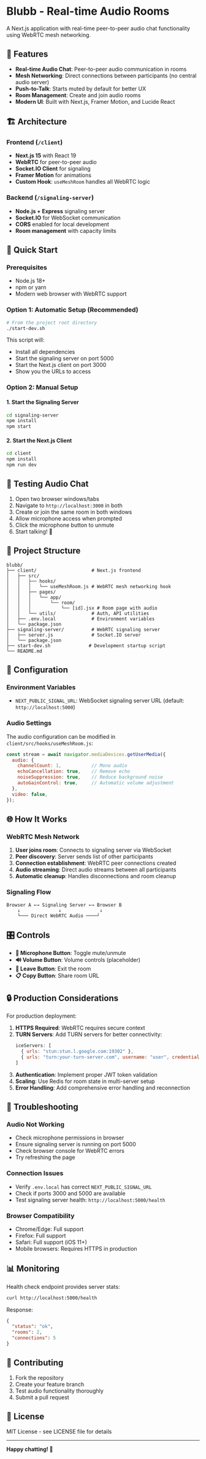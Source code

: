# Blubb - Real-time Audio Rooms

A Next.js application with real-time peer-to-peer audio chat functionality using WebRTC mesh networking.

## 🎯 Features

- **Real-time Audio Chat**: Peer-to-peer audio communication in rooms
- **Mesh Networking**: Direct connections between participants (no central audio server)
- **Push-to-Talk**: Starts muted by default for better UX
- **Room Management**: Create and join audio rooms
- **Modern UI**: Built with Next.js, Framer Motion, and Lucide React

## 🏗️ Architecture

### Frontend (`/client`)
- **Next.js 15** with React 19
- **WebRTC** for peer-to-peer audio
- **Socket.IO Client** for signaling
- **Framer Motion** for animations
- **Custom Hook**: `useMeshRoom` handles all WebRTC logic

### Backend (`/signaling-server`)
- **Node.js + Express** signaling server
- **Socket.IO** for WebSocket communication
- **CORS** enabled for local development
- **Room management** with capacity limits

## 🚀 Quick Start

### Prerequisites
- Node.js 18+ 
- npm or yarn
- Modern web browser with WebRTC support

### Option 1: Automatic Setup (Recommended)
```bash
# From the project root directory
./start-dev.sh
```

This script will:
- Install all dependencies
- Start the signaling server on port 5000
- Start the Next.js client on port 3000
- Show you the URLs to access

### Option 2: Manual Setup

#### 1. Start the Signaling Server
```bash
cd signaling-server
npm install
npm start
```

#### 2. Start the Next.js Client
```bash
cd client
npm install
npm run dev
```

## 🧪 Testing Audio Chat

1. Open two browser windows/tabs
2. Navigate to `http://localhost:3000` in both
3. Create or join the same room in both windows
4. Allow microphone access when prompted
5. Click the microphone button to unmute
6. Start talking! 🎤

## 📁 Project Structure

```
blubb/
├── client/                    # Next.js frontend
│   ├── src/
│   │   ├── hooks/
│   │   │   └── useMeshRoom.js # WebRTC mesh networking hook
│   │   ├── pages/
│   │   │   └── app/
│   │   │       └── room/
│   │   │           └── [id].jsx # Room page with audio
│   │   └── utils/             # Auth, API utilities
│   ├── .env.local             # Environment variables
│   └── package.json
├── signaling-server/          # WebRTC signaling server
│   ├── server.js              # Socket.IO server
│   └── package.json
├── start-dev.sh              # Development startup script
└── README.md
```

## 🔧 Configuration

### Environment Variables
- `NEXT_PUBLIC_SIGNAL_URL`: WebSocket signaling server URL (default: `http://localhost:5000`)

### Audio Settings
The audio configuration can be modified in `client/src/hooks/useMeshRoom.js`:

```javascript
const stream = await navigator.mediaDevices.getUserMedia({
  audio: {
    channelCount: 1,           // Mono audio
    echoCancellation: true,    // Remove echo
    noiseSuppression: true,    // Reduce background noise
    autoGainControl: true,     // Automatic volume adjustment
  },
  video: false,
});
```

## 🌐 How It Works

### WebRTC Mesh Network
1. **User joins room**: Connects to signaling server via WebSocket
2. **Peer discovery**: Server sends list of other participants
3. **Connection establishment**: WebRTC peer connections created
4. **Audio streaming**: Direct audio streams between all participants
5. **Automatic cleanup**: Handles disconnections and room cleanup

### Signaling Flow
```
Browser A ←→ Signaling Server ←→ Browser B
    ↓              ↓              ↓
    └─── Direct WebRTC Audio ────┘
```

## 🎛️ Controls

- **🎤 Microphone Button**: Toggle mute/unmute
- **🔊 Volume Button**: Volume controls (placeholder)
- **🚪 Leave Button**: Exit the room
- **📋 Copy Button**: Share room URL

## 🔒 Production Considerations

For production deployment:

1. **HTTPS Required**: WebRTC requires secure context
2. **TURN Servers**: Add TURN servers for better connectivity:
   ```javascript
   iceServers: [
     { urls: "stun:stun.l.google.com:19302" },
     { urls: "turn:your-turn-server.com", username: "user", credential: "pass" }
   ]
   ```
3. **Authentication**: Implement proper JWT token validation
4. **Scaling**: Use Redis for room state in multi-server setup
5. **Error Handling**: Add comprehensive error handling and reconnection

## 🐛 Troubleshooting

### Audio Not Working
- Check microphone permissions in browser
- Ensure signaling server is running on port 5000
- Check browser console for WebRTC errors
- Try refreshing the page

### Connection Issues
- Verify `.env.local` has correct `NEXT_PUBLIC_SIGNAL_URL`
- Check if ports 3000 and 5000 are available
- Test signaling server health: `http://localhost:5000/health`

### Browser Compatibility
- Chrome/Edge: Full support
- Firefox: Full support
- Safari: Full support (iOS 11+)
- Mobile browsers: Requires HTTPS in production

## 📊 Monitoring

Health check endpoint provides server stats:
```bash
curl http://localhost:5000/health
```

Response:
```json
{
  "status": "ok",
  "rooms": 2,
  "connections": 5
}
```

## 🤝 Contributing

1. Fork the repository
2. Create your feature branch
3. Test audio functionality thoroughly
4. Submit a pull request

## 📝 License

MIT License - see LICENSE file for details

---

**Happy chatting! 🎉** 